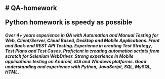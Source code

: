 <h2># QA-homework

Python homework is speedy as possible
</h2>
<h5>Over 4+ years experience in QA with Automation and Manual Testing for Web, Client/Server, Cloud Based, 
Desktop and Mobile Applications. Front and Back-end REST API Testing. Experience in creating Test Strategy, 
Test Plans and Test Cases. Proficient in creating automation scripts from scratch for Selenium WebDriver. 
Strong experience in Mobile applications testing on Android, iOS and Windows platforms. Good understanding 
and experience with Python, JavaScript, SQL, MySQL, HTML.
</h5>